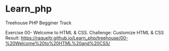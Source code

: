 # Learn_php

Treehouse PHP Begginer Track

Exercise 00- Welcome to HTML & CSS.
  Challenge: Customize HTML & CSS
  Result: https://raqueltr.github.io/Learn_php/treehouse/00-%20Welcome%20to%20HTML%20and%20CSS/
  
